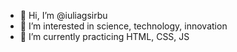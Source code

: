 - 👋 Hi, I’m @iuliagsirbu
- 👀 I’m interested in science, technology, innovation 
- 🌱 I’m currently practicing HTML, CSS, JS

<!---
peaceradiant/peaceradiant is a ✨ special ✨ repository because its `README.md` (this file) appears on your GitHub profile.
You can click the Preview link to take a look at your changes.
--->
